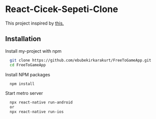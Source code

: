 # React-Cicek-Sepeti-Clone

This project inspired by [this.](https://github.com/chsdwn/FreeToGameApp)



## Installation

Install my-project with npm

```bash
  git clone https://github.com/ebubekirkarakurt/FreeToGameApp.git
  cd FreeToGameApp
```
Install NPM packages
 
```bash
  npm install
```
Start metro server
 
```bash
  npx react-native run-android
  or
  npx react-native run-ios
```
